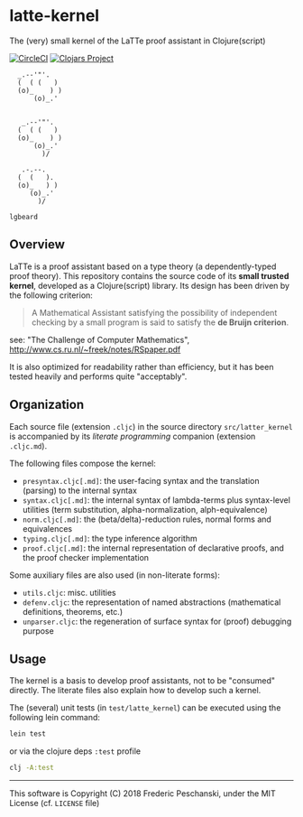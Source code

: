 # latte-kernel

The (very) small kernel of the LaTTe proof assistant in Clojure(script)

[![CircleCI](https://circleci.com/gh/latte-central/latte-kernel.svg?style=svg)](https://circleci.com/gh/latte-central/latte-kernel) [![Clojars Project](https://img.shields.io/clojars/v/latte-kernel.svg)](https://clojars.org/latte-kernel)

```
  _.--'"'.
  (  ( (   )
  (o)_    ) )
      (o)_.'


   _.--'"'.
  (  ( (   )
  (o)_    ) )
      (o)_.'
        )/

   .-.--.
  (  (   ).
  (o)_   ) )
     (o)_.'
       )/

lgbeard
```

## Overview

LaTTe is a proof assistant based on a type theory (a dependently-typed proof theory).
This repository contains the source code of its **small trusted kernel**, developed as a Clojure(script) library. Its design has been driven by the following criterion:

> A Mathematical Assistant satisfying the possibility of independent checking by a small program is said to satisfy the **de Bruijn criterion**.

see: "The Challenge of Computer Mathematics", http://www.cs.ru.nl/~freek/notes/RSpaper.pdf

It is also optimized for readability rather than efficiency, but it has been tested heavily and performs quite "acceptably".

## Organization

Each source file (extension `.cljc`) in the source directory `src/latter_kernel` is accompanied by its *literate programming* companion (extension `.cljc.md`).

The following files compose the kernel:
 - `presyntax.cljc[.md]`: the user-facing syntax and the translation (parsing) to the internal syntax
 - `syntax.cljc[.md]`: the internal syntax of lambda-terms plus syntax-level utilities (term substitution, alpha-normalization, alph-equivalence)
 - `norm.cljc[.md]`: the (beta/delta)-reduction rules, normal forms and equivalences
 - `typing.cljc[.md]`: the type inference algorithm
 - `proof.cljc[.md]`: the internal representation of declarative proofs, and the proof checker implementation

Some auxiliary files are also used (in non-literate forms):
 - `utils.cljc`: misc. utilities
 - `defenv.cljc`: the representation of named abstractions (mathematical definitions, theorems, etc.)
 - `unparser.cljc`: the regeneration of surface syntax for (proof) debugging purpose

## Usage

The kernel is a basis to develop proof assistants, not to be "consumed" directly. The literate files also explain how to develop such a kernel.

The (several) unit tests (in `test/latte_kernel`) can be executed using the following lein command:

```sh
lein test
```

or via the clojure deps `:test` profile

```sh
clj -A:test
```

----
This software is Copyright (C) 2018 Frederic Peschanski, under the MIT License (cf. `LICENSE` file)
